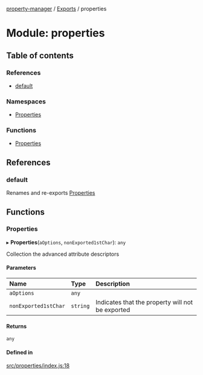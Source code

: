 [property-manager](../README.md) / [Exports](../modules.md) / properties

# Module: properties

## Table of contents

### References

- [default](properties-1.md#default)

### Namespaces

- [Properties](properties-1.Properties.md)

### Functions

- [Properties](properties-1.md#properties)

## References

### default

Renames and re-exports [Properties](properties-1.md#properties)

## Functions

### Properties

▸ **Properties**(`aOptions`, `nonExported1stChar`): `any`

Collection the advanced attribute descriptors

#### Parameters

| Name | Type | Description |
| :------ | :------ | :------ |
| `aOptions` | `any` |  |
| `nonExported1stChar` | `string` | Indicates that the property will not be exported |

#### Returns

`any`

#### Defined in

[src/properties/index.js:18](https://github.com/snowyu/property-manager.js/blob/d0c8aad/src/properties/index.js#L18)
